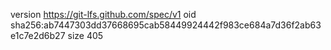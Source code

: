 version https://git-lfs.github.com/spec/v1
oid sha256:ab7447303dd37668695cab58449924442f983ce684a7d36f2ab63e1c7e2d6b27
size 405
